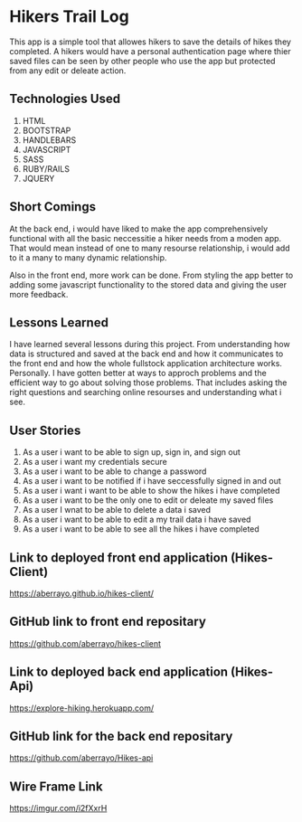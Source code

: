 # Hikers Trail Log

This app is a simple tool that allowes hikers to save the details of hikes
they completed. A hikers would have a personal authentication page where thier
saved files can be seen by other people who use the app but protected from any
edit or deleate action.

## Technologies Used

1. HTML
1. BOOTSTRAP
1. HANDLEBARS
1. JAVASCRIPT
1. SASS
1. RUBY/RAILS
1. JQUERY

## Short Comings

At the back end, i would have liked to make the app comprehensively functional
with all the basic neccessitie a hiker needs from a moden app. That would mean
instead of one to many resourse relationship, i would add to it a many to many
dynamic relationship.

Also in the front end, more work can be done. From styling the app better to
adding some javascript functionality to the stored data and giving the user more
feedback.

## Lessons Learned

I have learned several lessons during this project. From understanding how data
is structured and saved at the back end and how it communicates to the front end
and how the whole fullstock application architecture works.
Personally. I have gotten better at ways to approch problems and the efficient
way to go about solving those problems. That includes asking the right
questions and searching online resourses and understanding what i see.

## User Stories

1. As a user i want to be able to sign up, sign in, and sign out
1. As a user i want my credentials secure
1. As a user i want to be able to change a password
1. As a user i want to be notified if i have seccessfully signed in and out
1. As a user i want i want to be able to show the hikes i have completed
1. As a user i want to be the only one to edit or deleate my saved files
1. As a user I wnat to be able to delete a data i saved
1. As a user i want to be able to edit a my trail data i have saved
1. As a user i want to be able to see all the hikes i have completed

## Link to deployed front end application (Hikes-Client)

https://aberrayo.github.io/hikes-client/

## GitHub link to front end repositary

https://github.com/aberrayo/hikes-client

## Link to deployed back end application (Hikes-Api)

https://explore-hiking.herokuapp.com/

## GitHub link for the back end repositary

https://github.com/aberrayo/Hikes-api

## Wire Frame Link

https://imgur.com/i2fXxrH
